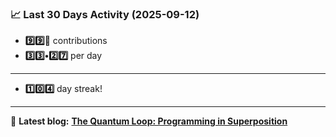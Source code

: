 <!--START_STATS-->
### 📈 Last 30 Days Activity (2025-09-12)  
- **9️⃣9️⃣🎱** contributions  
- **3️⃣3️⃣•2️⃣7️⃣** per day
---
- **1️⃣0️⃣4️⃣** day streak!
---
📝 **Latest blog:** [**The Quantum Loop: Programming in Superposition**](https://andriak.com/blog/quantum-loop)
<!--END_STATS-->
